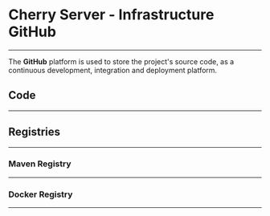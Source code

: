 # Cherry Server - Infrastructure GitHub

<hr>

The **GitHub** platform is used to store the project's source code, as a continuous development, integration and deployment platform.

## Code

<hr>

## Registries

<hr>

### Maven Registry

<hr>

### Docker Registry

<hr>

